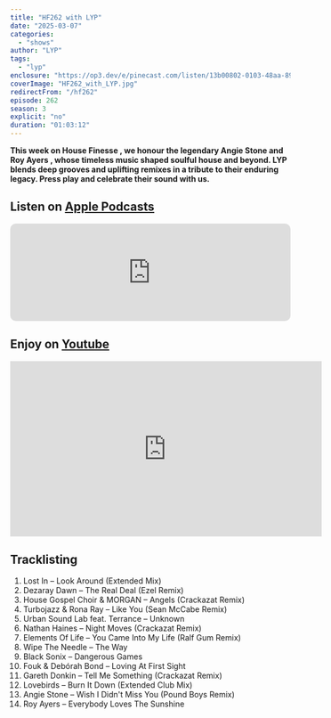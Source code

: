 ```yaml
---
title: "HF262 with LYP"
date: "2025-03-07"
categories:
  - "shows"
author: "LYP"
tags:
  - "lyp"
enclosure: "https://op3.dev/e/pinecast.com/listen/13b00802-0103-48aa-89e1-0d0f35c27551.mp3?source=rss&ext=asset.mp3 91183190 audio/mpeg"
coverImage: "HF262_with_LYP.jpg"
redirectFrom: "/hf262"
episode: 262
season: 3
explicit: "no"
duration: "01:03:12"
---
```

**This week on House Finesse , we honour the legendary Angie Stone and Roy Ayers , whose timeless music shaped soulful house and beyond. LYP blends deep grooves and uplifting remixes in a tribute to their enduring legacy. Press play and celebrate their sound with us.**

## Listen on [Apple Podcasts](https://podcasts.apple.com/gb/podcast/hf262-with-lyp-7-march-2025/id355833875?i=1000698218028)

<iframe allow="autoplay *; encrypted-media *; fullscreen *; clipboard-write" frameborder="0" height="175" style="width:100%;max-width:660px;overflow:hidden;border-radius:10px;" sandbox="allow-forms allow-popups allow-same-origin allow-scripts allow-storage-access-by-user-activation allow-top-navigation-by-user-activation" src="https://embed.podcasts.apple.com/gb/podcast/hf262-with-lyp-7-march-2025/id355833875?i=1000698218028"></iframe>

## Enjoy on [Youtube](https://youtu.be/3pMpuBUx-14?si=QBrDsS_18jxas5HY)

<iframe width="560" height="315" src="https://www.youtube.com/embed/3pMpuBUx-14?si=QBrDsS_18jxas5HY" title="YouTube video player" frameborder="0" allow="accelerometer; autoplay; clipboard-write; encrypted-media; gyroscope; picture-in-picture; web-share" referrerpolicy="strict-origin-when-cross-origin" allowfullscreen></iframe>

## Tracklisting 

1. Lost In – Look Around (Extended Mix)
2. Dezaray Dawn – The Real Deal (Ezel Remix)
3. House Gospel Choir & MORGAN – Angels (Crackazat Remix)
4. Turbojazz & Rona Ray – Like You (Sean McCabe Remix)
5. Urban Sound Lab feat. Terrance – Unknown
6. Nathan Haines – Night Moves (Crackazat Remix)
7. Elements Of Life – You Came Into My Life (Ralf Gum Remix)
8. Wipe The Needle – The Way
9. Black Sonix – Dangerous Games
10. Fouk & Debórah Bond – Loving At First Sight
11. Gareth Donkin – Tell Me Something (Crackazat Remix)
12. Lovebirds – Burn It Down (Extended Club Mix)
13. Angie Stone – Wish I Didn't Miss You (Pound Boys Remix)
14. Roy Ayers – Everybody Loves The Sunshine
